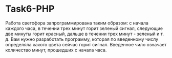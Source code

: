 # Task6-PHP
Работа светофора запрограммирована таким образом: с начала каждого часа, в
течении трех минут горит зеленый сигнал, следующие две минуты горит
красный, дальше в течении трех минут - зеленый и т. д. Вам нужно разработать
программу, которая по введенному числу определяла какого цвета сейчас горит
сигнал. Введенное чило означает количество минут, прошедших с начала часа.
